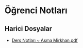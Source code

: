 # Öğrenci Notları


<!--HariciDosyalar-->

## Harici Dosyalar

- [Ders Notları ~ Asma Mirkhan.pdf](./Ders%20Notlar%C4%B1%20~%20Asma%20Mirkhan.pdf)


<!--HariciDosyalar-->

